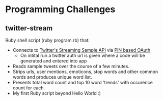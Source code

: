 # Programming Challenges

## twitter-stream
Ruby shell script (ruby program.rb) that:
* Connects to [Twitter's Streaming Sample API](https://dev.twitter.com/streaming/reference/get/statuses/sample) via [PIN based OAuth](https://dev.twitter.com/oauth/pin-based)
  * On intital run a twitter auth url is given where a code will be generated and entered into app
* Reads sample tweets over the course of a few minutes.
* Strips urls, user mentions, emoticons, stop words and other common words and produces unique word list.
* Presents total word count and top 10 word 'trends' with occurence count for each.
* My first Ruby script beyond Hello World :)

